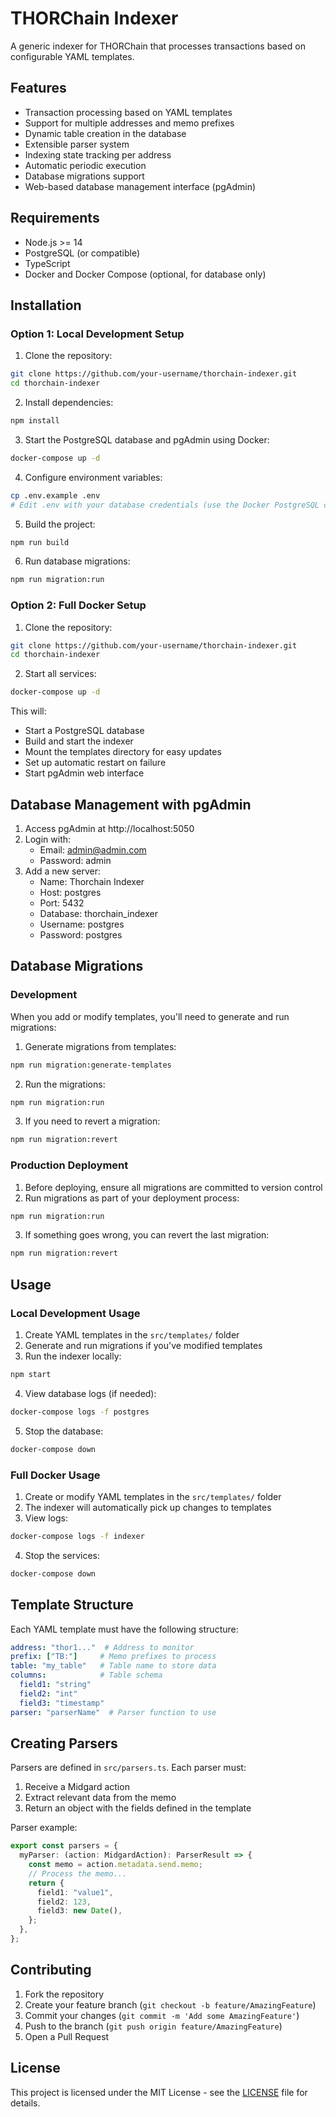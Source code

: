# THORChain Indexer

A generic indexer for THORChain that processes transactions based on configurable YAML templates.

## Features

- Transaction processing based on YAML templates
- Support for multiple addresses and memo prefixes
- Dynamic table creation in the database
- Extensible parser system
- Indexing state tracking per address
- Automatic periodic execution
- Database migrations support
- Web-based database management interface (pgAdmin)

## Requirements

- Node.js >= 14
- PostgreSQL (or compatible)
- TypeScript
- Docker and Docker Compose (optional, for database only)

## Installation

### Option 1: Local Development Setup

1. Clone the repository:
```bash
git clone https://github.com/your-username/thorchain-indexer.git
cd thorchain-indexer
```

2. Install dependencies:
```bash
npm install
```

3. Start the PostgreSQL database and pgAdmin using Docker:
```bash
docker-compose up -d
```

4. Configure environment variables:
```bash
cp .env.example .env
# Edit .env with your database credentials (use the Docker PostgreSQL credentials)
```

5. Build the project:
```bash
npm run build
```

6. Run database migrations:
```bash
npm run migration:run
```

### Option 2: Full Docker Setup

1. Clone the repository:
```bash
git clone https://github.com/your-username/thorchain-indexer.git
cd thorchain-indexer
```

2. Start all services:
```bash
docker-compose up -d
```

This will:
- Start a PostgreSQL database
- Build and start the indexer
- Mount the templates directory for easy updates
- Set up automatic restart on failure
- Start pgAdmin web interface

## Database Management with pgAdmin

1. Access pgAdmin at http://localhost:5050
2. Login with:
   - Email: admin@admin.com
   - Password: admin
3. Add a new server:
   - Name: Thorchain Indexer
   - Host: postgres
   - Port: 5432
   - Database: thorchain_indexer
   - Username: postgres
   - Password: postgres

## Database Migrations

### Development

When you add or modify templates, you'll need to generate and run migrations:

1. Generate migrations from templates:
```bash
npm run migration:generate-templates
```

2. Run the migrations:
```bash
npm run migration:run
```

3. If you need to revert a migration:
```bash
npm run migration:revert
```

### Production Deployment

1. Before deploying, ensure all migrations are committed to version control
2. Run migrations as part of your deployment process:
```bash
npm run migration:run
```

3. If something goes wrong, you can revert the last migration:
```bash
npm run migration:revert
```

## Usage

### Local Development Usage

1. Create YAML templates in the `src/templates/` folder
2. Generate and run migrations if you've modified templates
3. Run the indexer locally:
```bash
npm start
```

4. View database logs (if needed):
```bash
docker-compose logs -f postgres
```

5. Stop the database:
```bash
docker-compose down
```

### Full Docker Usage

1. Create or modify YAML templates in the `src/templates/` folder
2. The indexer will automatically pick up changes to templates
3. View logs:
```bash
docker-compose logs -f indexer
```

4. Stop the services:
```bash
docker-compose down
```

## Template Structure

Each YAML template must have the following structure:

```yaml
address: "thor1..."  # Address to monitor
prefix: ["TB:"]     # Memo prefixes to process
table: "my_table"   # Table name to store data
columns:            # Table schema
  field1: "string"
  field2: "int"
  field3: "timestamp"
parser: "parserName"  # Parser function to use
```

## Creating Parsers

Parsers are defined in `src/parsers.ts`. Each parser must:

1. Receive a Midgard action
2. Extract relevant data from the memo
3. Return an object with the fields defined in the template

Parser example:

```typescript
export const parsers = {
  myParser: (action: MidgardAction): ParserResult => {
    const memo = action.metadata.send.memo;
    // Process the memo...
    return {
      field1: "value1",
      field2: 123,
      field3: new Date(),
    };
  },
};
```

## Contributing

1. Fork the repository
2. Create your feature branch (`git checkout -b feature/AmazingFeature`)
3. Commit your changes (`git commit -m 'Add some AmazingFeature'`)
4. Push to the branch (`git push origin feature/AmazingFeature`)
5. Open a Pull Request

## License

This project is licensed under the MIT License - see the [LICENSE](LICENSE) file for details. 